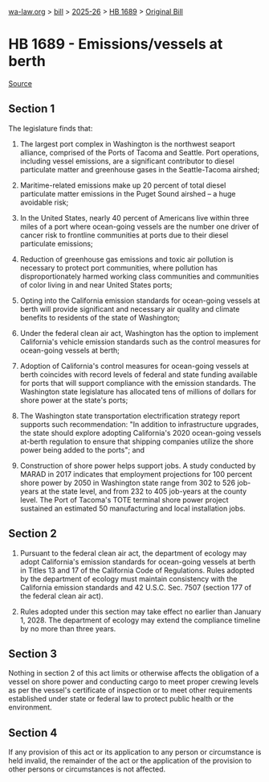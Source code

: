 [wa-law.org](/) > [bill](/bill/) > [2025-26](/bill/2025-26/) > [HB 1689](/bill/2025-26/hb/1689/) > [Original Bill](/bill/2025-26/hb/1689/1/)

# HB 1689 - Emissions/vessels at berth

[Source](http://lawfilesext.leg.wa.gov/biennium/2025-26/Pdf/Bills/House%20Bills/1689.pdf)

## Section 1
The legislature finds that:

1. The largest port complex in Washington is the northwest seaport alliance, comprised of the Ports of Tacoma and Seattle. Port operations, including vessel emissions, are a significant contributor to diesel particulate matter and greenhouse gases in the Seattle-Tacoma airshed;

2. Maritime-related emissions make up 20 percent of total diesel particulate matter emissions in the Puget Sound airshed – a huge avoidable risk;

3. In the United States, nearly 40 percent of Americans live within three miles of a port where ocean-going vessels are the number one driver of cancer risk to frontline communities at ports due to their diesel particulate emissions;

4. Reduction of greenhouse gas emissions and toxic air pollution is necessary to protect port communities, where pollution has disproportionately harmed working class communities and communities of color living in and near United States ports;

5. Opting into the California emission standards for ocean-going vessels at berth will provide significant and necessary air quality and climate benefits to residents of the state of Washington;

6. Under the federal clean air act, Washington has the option to implement California's vehicle emission standards such as the control measures for ocean-going vessels at berth;

7. Adoption of California's control measures for ocean-going vessels at berth coincides with record levels of federal and state funding available for ports that will support compliance with the emission standards. The Washington state legislature has allocated tens of millions of dollars for shore power at the state's ports;

8. The Washington state transportation electrification strategy report supports such recommendation: "In addition to infrastructure upgrades, the state should explore adopting California's 2020 ocean-going vessels at-berth regulation to ensure that shipping companies utilize the shore power being added to the ports"; and

9. Construction of shore power helps support jobs. A study conducted by MARAD in 2017 indicates that employment projections for 100 percent shore power by 2050 in Washington state range from 302 to 526 job-years at the state level, and from 232 to 405 job-years at the county level. The Port of Tacoma's TOTE terminal shore power project sustained an estimated 50 manufacturing and local installation jobs.

## Section 2
1. Pursuant to the federal clean air act, the department of ecology may adopt California's emission standards for ocean-going vessels at berth in Titles 13 and 17 of the California Code of Regulations. Rules adopted by the department of ecology must maintain consistency with the California emission standards and 42 U.S.C. Sec. 7507 (section 177 of the federal clean air act).

2. Rules adopted under this section may take effect no earlier than January 1, 2028. The department of ecology may extend the compliance timeline by no more than three years.

## Section 3
Nothing in section 2 of this act limits or otherwise affects the obligation of a vessel on shore power and conducting cargo to meet proper crewing levels as per the vessel's certificate of inspection or to meet other requirements established under state or federal law to protect public health or the environment.

## Section 4
If any provision of this act or its application to any person or circumstance is held invalid, the remainder of the act or the application of the provision to other persons or circumstances is not affected.
